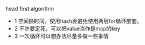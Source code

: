 head first algorithm 
  * 1 空间换时间，使用hash表避免使用两层for循环嵌套。
  * 2 不许要定死，可以把value当作是map的key
  * 3 一次循环可以想办法尽量多做一些事情